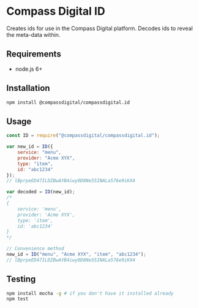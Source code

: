 # Compass Digital ID

Creates ids for use in the Compass Digital platform. Decodes ids to reveal the meta-data within.

## Requirements
- node.js 6+

## Installation
```sh
npm install @compassdigital/compassdigital.id
```

## Usage

```js
const ID = require("@compassdigital/compassdigital.id");

var new_id = ID({
    service: "menu",
    provider: "Acme XYX",
    type: "item",
    id: "abc1234"
});
// lBprpeED47ILDZBwAYB4iwy0D8Ne55INALa576e9iKX4

var decoded = ID(new_id);
/*
{ 
    service: 'menu',
    provider: 'Acme XYX',
    type: 'item',
    id: 'abc1234' 
}
*/

// Convenience method
new_id = ID("menu", "Acme XYX", "item", "abc1234");
// lBprpeED47ILDZBwAYB4iwy0D8Ne55INALa576e9iKX4

```

## Testing

```sh
npm install mocha -g # if you don't have it installed already
npm test
```
